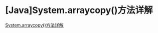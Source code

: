 # [Java]System.arraycopy()方法详解

[System.arraycopy()方法详解](https://blog.csdn.net/qq_32440951/article/details/78357325)
